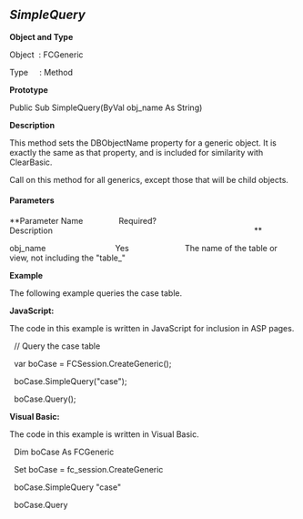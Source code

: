 _SimpleQuery_
-------------

**Object and Type**

Object  : FCGeneric

Type     : Method

**Prototype**

Public Sub SimpleQuery(ByVal obj_name As String)

**Description**

This method sets the DBObjectName property for a generic object. It is exactly the same as that property, and is included for similarity with ClearBasic.

Call on this method for all generics, except those that will be child objects.

#### Parameters
**Parameter Name                Required?             Description                                                                                          **

obj_name                               Yes                         The name of the table or view, not including the "table_"

**Example**

The following example queries the case table.

**JavaScript:**

The code in this example is written in JavaScript for inclusion in ASP pages.

  // Query the case table

  var boCase = FCSession.CreateGeneric();

  boCase.SimpleQuery("case");

  boCase.Query();

**Visual Basic:**

The code in this example is written in Visual Basic.

  Dim boCase As FCGeneric

  Set boCase = fc_session.CreateGeneric

  boCase.SimpleQuery "case"

  boCase.Query